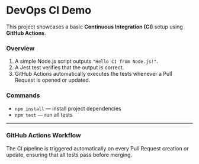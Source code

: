 # DevOps CI Demo

This project showcases a basic **Continuous Integration (CI)** setup using **GitHub Actions**.

### Overview

1. A simple Node.js script outputs `"Hello CI from Node.js!"`.
2. A Jest test verifies that the output is correct.
3. GitHub Actions automatically executes the tests whenever a Pull Request is opened or updated.

### Commands

* `npm install` — install project dependencies
* `npm test` — run all tests

---

### GitHub Actions Workflow

The CI pipeline is triggered automatically on every Pull Request creation or update, ensuring that all tests pass before merging.
